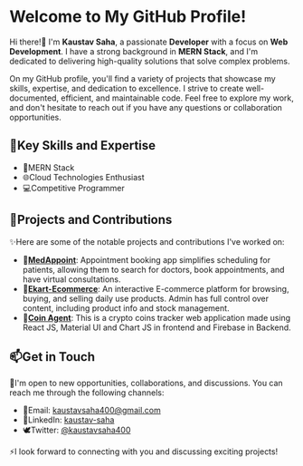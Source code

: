 <h1>Welcome to My GitHub Profile!</h1>

  <p>Hi there!👋 I'm <strong>Kaustav Saha</strong>, a passionate <strong>Developer</strong> with a focus on
    <strong>Web Development</strong>. I have a strong background in <strong>MERN Stack</strong>,
    and I'm dedicated to delivering high-quality solutions that solve complex problems.</p>

  <p>On my GitHub profile, you'll find a variety of projects that showcase my skills, expertise, and dedication to
    excellence. I strive to create well-documented, efficient, and maintainable code. Feel free to explore my work, and
    don't hesitate to reach out if you have any questions or collaboration opportunities.</p>

  <h2>🌱Key Skills and Expertise</h2>

  <ul>
    <li>📌MERN Stack</li>
    <li>🌐Cloud Technologies Enthusiast</li>
    <li>💻Competitive Programmer</li>
    <!-- Add more areas of expertise as needed -->
  </ul>

  <h2>🔭Projects and Contributions</h2>

  <p>✨Here are some of the notable projects and contributions I've worked on:</p>

  <ul>
    <li>📝<strong><a href="link-to-project">MedAppoint</a></strong>: Appointment booking app simplifies scheduling for patients, allowing them to search for doctors, book appointments, and have virtual consultations.</li>
    <li>📝<strong><a href="link-to-project">Ekart-Ecommerce</a></strong>: An interactive E-commerce platform for browsing, buying, and selling daily use products. Admin has full control over content, including product info and stock management.</li>
    <li>📝<strong><a href="link-to-project">Coin Agent</a></strong>: This is a crypto coins tracker web application made using React JS, Material UI and Chart JS in frontend and Firebase in Backend.</li>
    <!-- Add more projects and contributions as needed -->
  </ul>

  <h2>📫Get in Touch</h2>

  <p>🚀I'm open to new opportunities, collaborations, and discussions. You can reach me through the following channels:</p>

  <ul>
    <li>📩Email: <a href="mailto:kaustavsaha400@gmail.com">kaustavsaha400@gmail.com</a></li>
    <li>🔗LinkedIn: <a href="https://www.linkedin.com/in/kaustav-saha">kaustav-saha</a></li>
    <li>🕊️Twitter: <a href="https://twitter.com/kaustavsaha400">@kaustavsaha400</a></li>
  </ul>

  <p>⚡️I look forward to connecting with you and discussing exciting projects!</p>
